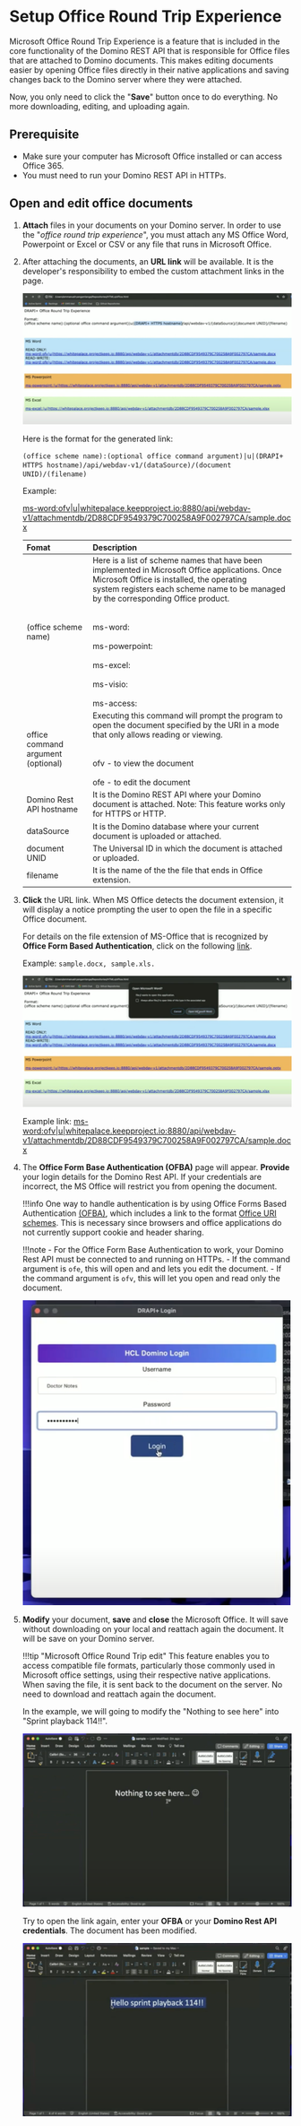 # Setup Office Round Trip Experience

Microsoft Office Round Trip Experience is a feature that is included in the core functionality of the Domino REST API that is responsible for Office files that are attached to Domino documents. This makes editing documents easier by opening Office files directly in their native applications and saving changes back to the Domino server where they were attached.

Now, you only need to click the "**Save**" button once to do everything. No more downloading, editing, and uploading again.

## Prerequisite

- Make sure your computer has Microsoft Office installed or can access Office 365.
- You must need to run your Domino REST API in HTTPs. 


## Open and edit office documents

1. **Attach** files in your documents on your Domino server. In order to use the "*office round trip experience*", you must attach any MS Office Word, Powerpoint or Excel or CSV or any file that runs in Microsoft Office.

2. After attaching the documents, an **URL link** will be available. It is the developer's responsibility to embed the custom attachment links in the page. 

    ![alt text](../assets/images/rtlink.png)

    Here is the format for the generated link:
    
    ```
    (office scheme name):(optional office command argument)|u|(DRAPI+ HTTPS hostname)/api/webdav-v1/(dataSource)/(document UNID)/(filename)
    ```
    
    Example:

    [ms-word:ofv|u|whitepalace.keepproject.io:8880/api/webdav-v1/attachmentdb/2D88CDF9549379C700258A9F002797CA/sample.docx](ms-word:ofv|u|whitepalace.keepproject.io:8880/api/webdav-v1/attachmentdb/2D88CDF9549379C700258A9F002797CA/sample.docx)
    


    |Fomat |Description|
    |:-----|:--------|
    |(office scheme name)| Here is a list of scheme names that have been implemented in Microsoft Office applications. Once Microsoft Office is installed, the operating system registers each scheme name to be managed by the corresponding Office product. <br></br> <br>ms-word:</br><br>ms-powerpoint:</br><br>ms-excel:</br><br>ms-visio:</br><br>ms-access:</br>|
    | office command argument (optional) | Executing this command will prompt the program to open the document specified by the URI in a mode that only allows reading or viewing.  <br></br> <br> ofv - to view the document </br> <br>ofe - to edit the document</br>|
    |Domino Rest API hostname| It is the Domino REST API where your Domino document is attached. Note: This feature works only for HTTPS or HTTP.  |
    | dataSource | It is the Domino database where your current document is uploaded or attached.|
    | document UNID| The Universal ID in which the document is attached or uploaded.|
    | filename | It is the name of the the file that ends in  Office extension. |

3. **Click** the URL link. When MS Office detects the document extension, it will display a notice prompting the user to open the file in a specific Office document. 

    For details on the file extension of MS-Office that is recognized by **Office Form Based Authentication**, click on the following [link](../references/ofba.md).

    Example: `sample.docx, sample.xls.`

    ![alt text](../assets/images/rtprompt.png)
    
    Example link:
    [ms-word:ofv|u|whitepalace.keepproject.io:8880/api/webdav-v1/attachmentdb/2D88CDF9549379C700258A9F002797CA/sample.docx](ms-word:ofv|u|whitepalace.keepproject.io:8880/api/webdav-v1/attachmentdb/2D88CDF9549379C700258A9F002797CA/sample.docx)

3. The **Office Form Base Authentication (OFBA)** page will appear. **Provide** your login details for the Domino Rest API. If your credentials are incorrect, the MS Office will restrict you from opening the document.
    
    !!!info
        One way to handle authentication is by using Office Forms Based Authentication [(OFBA)](https://learn.microsoft.com/en-us/openspecs/sharepoint_protocols/ms-ofba/30c7bbe9-b284-421f-b866-4e7ed4866027), which includes a link to the format [Office URI schemes](https://learn.microsoft.com/en-us/office/client-developer/office-uri-schemes). This is necessary since browsers and office applications do not currently support cookie and header sharing.

    !!!note
        - For the Office Form Base Authentication to work, your Domino Rest API must be connected to and running on HTTPs.
        - If the command argument is `ofe`, this will open and and lets you edit the document.
        - If the command argument is `ofv`, this will let you open and read only the document.
    
    ![alt text](../assets/images/ofbalogin.png)

4. **Modify** your document, **save** and **close** the Microsoft Office. It will save without downloading on your local and reattach again the document. It will be save on your Domino server.

    !!!tip "Microsoft Office Round Trip edit"
        This feature enables you to access compatible file formats, particularly those commonly used in Microsoft office settings, using their respective native applications. When saving the file, it is sent back to the document on the server. No need to download and reattach again the document.

    In the example, we will going to modify the "Nothing to see here" into "Sprint playback 114!!". 

    ![alt text](../assets/images/rtmodify.png)

    Try to open the link again, enter your **OFBA** or your **Domino Rest API credentials**. The document has been modified.

    ![alt text](../assets/images/rtsave.png)

